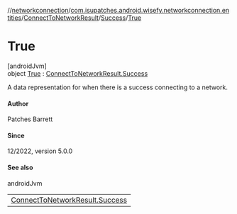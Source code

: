 //[networkconnection](../../../../../index.md)/[com.isupatches.android.wisefy.networkconnection.entities](../../../index.md)/[ConnectToNetworkResult](../../index.md)/[Success](../index.md)/[True](index.md)

# True

[androidJvm]\
object [True](index.md) : [ConnectToNetworkResult.Success](../index.md)

A data representation for when there is a success connecting to a network.

#### Author

Patches Barrett

#### Since

12/2022, version 5.0.0

#### See also

androidJvm

| |
|---|
| [ConnectToNetworkResult.Success](../index.md) |
